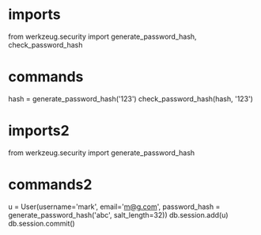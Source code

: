 # imports
from werkzeug.security import generate_password_hash, check_password_hash
# commands
hash = generate_password_hash('123')
check_password_hash(hash, '123')


# imports2
from werkzeug.security import generate_password_hash

# commands2
u = User(username='mark', email='m@g.com', password_hash = generate_password_hash('abc', salt_length=32))
db.session.add(u)
db.session.commit()

